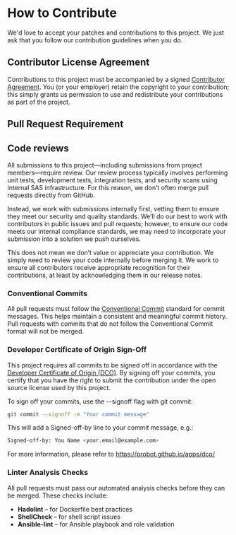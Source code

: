 # How to Contribute
We'd love to accept your patches and contributions to this project.
We just ask that you follow our contribution guidelines when you do.

## Contributor License Agreement
Contributions to this project must be accompanied by a signed [Contributor Agreement](ContributorAgreement.txt).
You (or your employer) retain the copyright to your contribution; this simply grants us permission to use and redistribute your contributions as part of the project.

## Pull Request Requirement

## Code reviews
All submissions to this project—including submissions from project members—require review.
Our review process typically involves performing unit tests, development tests, integration tests, and security scans using internal SAS infrastructure.
For this reason, we don’t often merge pull requests directly from GitHub.

Instead, we work with submissions internally first, vetting them to ensure they meet our security and quality standards.
We’ll do our best to work with contributors in public issues and pull requests; however, to ensure our code meets our internal compliance standards, we may need to incorporate your submission into a solution we push ourselves.

This does not mean we don’t value or appreciate your contribution.
We simply need to review your code internally before merging it.
We work to ensure all contributors receive appropriate recognition for their contributions, at least by acknowledging them in our release notes.

### Conventional Commits
All pull requests must follow the [Conventional Commit](https://www.conventionalcommits.org/en/v1.0.0/)
standard for commit messages. This helps maintain a consistent and meaningful
commit history. Pull requests with commits that do not follow the Conventional
Commit format will not be merged.

### Developer Certificate of Origin Sign-Off
This project requires all commits to be signed off in accordance with the [Developer Certificate of Origin (DCO)](https://developercertificate.org/).
By signing off your commits, you certify that you have the right to submit the
contribution under the open source license used by this project.

To sign off your commits, use the --signoff flag with git commit:

```bash
git commit --signoff -m "Your commit message"
```

This will add a Signed-off-by line to your commit message, e.g.:

```bash
Signed-off-by: You Name <your.email@example.com>
```

For more information, please refer to https://probot.github.io/apps/dco/

### Linter Analysis Checks
All pull requests must pass our automated analysis checks before they can be
merged. These checks include:

- **Hadolint** – for Dockerfile best practices
- **ShellCheck** – for shell script issues
- **Ansible-lint** – for Ansible playbook and role validation
